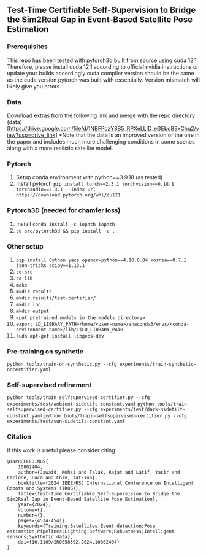 ## Test-Time Certifiable Self-Supervision to Bridge the Sim2Real Gap in Event-Based Satellite Pose Estimation

### Prerequisites
This repo has been tested with pytorch3d built from source using cuda 12.1
Therefore, please install cuda 12.1 according to official nvidia instructions or update your builds accordingly
cuda compiler version should be the same as the cuda version pytorch was built with essentially. Version mismatch will likely give you errors.

### Data
Download extras from the following link and merge with the repo directory
(data)[https://drive.google.com/file/d/1NBFPczY8B5_RPXeLLID_eGEboB9xChq2/view?usp=drive_link]
*Note that the data is an improved version of the one in the paper and includes much more challenging conditions in some scenes along with a more realistic satellite model.

### Pytorch
1. Setup conda environment with python==3.9.18 (as tested)
2. Install pytorch `pip install torch==2.3.1 torchvision==0.18.1 torchaudio==2.3.1 --index-url https://download.pytorch.org/whl/cu121`

### Pytorch3D (needed for chamfer loss)
1. Install `conda install -c iopath iopath`
2. `cd src/pytorch3d && pip install -e .` 

### Other setup
1. `pip install Cython yacs opencv-python==4.10.0.84 kornia==0.7.1 json-tricks scipy==1.13.1`
2. `cd src`
3. `cd lib`
4. `make`
5. `mkdir results`
6. `mkdir results/test-certifier/`
7. `mkdir log`
8. `mkdir output`
9. `<put pretrained models in the models directory>`
10. `export LD_LIBRARY_PATH=/home/<user-name>/anaconda3/envs/<conda-environment-name>/lib/:$LD_LIBRARY_PATH`
11. `sudo apt-get install libgeos-dev`

### Pre-training on synthetic
`python tools/train-on-synthetic.py --cfg experiments/train-synthetic-nocertifier.yaml`

### Self-supervised refinement
`python tools/train-selfsupervised-certifier.py --cfg experiments/test/ambient-sidetilt-constant.yaml`
`python tools/train-selfsupervised-certifier.py --cfg experiments/test/dark-sidetilt-constant.yaml`
`python tools/train-selfsupervised-certifier.py --cfg experiments/test/sun-sidetilt-constant.yaml`

### Citation
If this work is useful please consider citing:
```
@INPROCEEDINGS{
    10802404,
    author={Jawaid, Mohsi and Talak, Rajat and Latif, Yasir and Carlone, Luca and Chin, Tat-Jun},
    booktitle={2024 IEEE/RSJ International Conference on Intelligent Robots and Systems (IROS)}, 
    title={Test-Time Certifiable Self-Supervision to Bridge the Sim2Real Gap in Event-Based Satellite Pose Estimation}, 
    year={2024},
    volume={},
    number={},
    pages={4534-4541},
    keywords={Training;Satellites;Event detection;Pose estimation;Pipelines;Lighting;Software;Robustness;Intelligent sensors;Synthetic data},
    doi={10.1109/IROS58592.2024.10802404}
}
```
